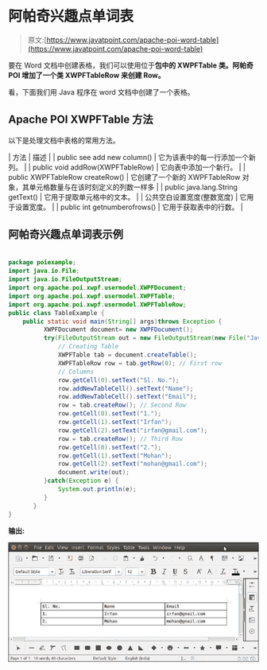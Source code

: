 # 阿帕奇兴趣点单词表

> 原文:[https://www.javatpoint.com/apache-poi-word-table](https://www.javatpoint.com/apache-poi-word-table)

要在 Word 文档中创建表格，我们可以使用位于**包中的 **XWPFTable** 类。阿帕奇 POI 增加了一个类 **XWPFTableRow** 来创建 Row。**

看，下面我们用 Java 程序在 word 文档中创建了一个表格。

## Apache POI XWPFTable 方法

以下是处理文档中表格的常用方法。

| 方法 | 描述 |
| public see add new column() | 它为该表中的每一行添加一个新列。 |
| public void addRow(XWPFTableRow) | 它向表中添加一个新行。 |
| public XWPFTableRow createRow() | 它创建了一个新的 XWPFTableRow 对象，其单元格数量与在该时刻定义的列数一样多 |
| public java.lang.String getText() | 它用于提取单元格中的文本。 |
| 公共空白设置宽度(整数宽度) | 它用于设置宽度。 |
| public int getnumberofrows() | 它用于获取表中的行数。 |

## 阿帕奇兴趣点单词表示例

```java

package poiexample;
import java.io.File;
import java.io.FileOutputStream;
import org.apache.poi.xwpf.usermodel.XWPFDocument;
import org.apache.poi.xwpf.usermodel.XWPFTable;
import org.apache.poi.xwpf.usermodel.XWPFTableRow;
public class TableExample {
	public static void main(String[] args)throws Exception {
	      XWPFDocument document= new XWPFDocument();
	      try(FileOutputStream out = new FileOutputStream(new File("Javatpoint.docx"))){
	    	  // Creating Table
	    	  XWPFTable tab = document.createTable();
	    	  XWPFTableRow row = tab.getRow(0); // First row
	    	  // Columns
	    	  row.getCell(0).setText("Sl. No.");
	          row.addNewTableCell().setText("Name");
	          row.addNewTableCell().setText("Email");
	          row = tab.createRow(); // Second Row
	          row.getCell(0).setText("1.");
	          row.getCell(1).setText("Irfan");
	          row.getCell(2).setText("irfan@gmail.com");
	          row = tab.createRow(); // Third Row
	          row.getCell(0).setText("2.");
	          row.getCell(1).setText("Mohan");
	          row.getCell(2).setText("mohan@gmail.com");	  
	          document.write(out);
	      }catch(Exception e) {
	    	  System.out.println(e);
	      }
	   }
}

```

**输出:**

![Apache POI Word Table](img/e719cd9ad38e378fc6fa54a664c146fc.png)